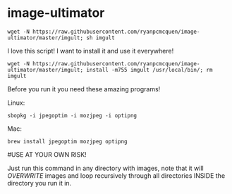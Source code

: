 image-ultimator
===============



    wget -N https://raw.githubusercontent.com/ryanpcmcquen/image-ultimator/master/imgult; sh imgult


I love this script! I want to install it and use it everywhere!

    wget -N https://raw.githubusercontent.com/ryanpcmcquen/image-ultimator/master/imgult; install -m755 imgult /usr/local/bin/; rm imgult



Before you run it you need these amazing programs!

Linux:

    sbopkg -i jpegoptim -i mozjpeg -i optipng

Mac:

    brew install jpegoptim mozjpeg optipng


#USE AT YOUR OWN RISK!

Just run this command in any directory with images, note that it will *OVERWRITE* images and loop recursively through all directories INSIDE the directory you run it in.

